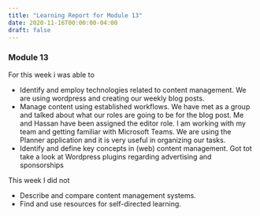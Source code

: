 ```yaml
---
title: "Learning Report for Module 13"
date: 2020-11-16T00:00:00-04:00
draft: false
---
```


### Module 13
For this week i was able to
* Identify and employ technologies related to content management. We are using wordpress and creating our weekly blog posts.
* Manage content using established workflows. We have met as a group and talked about what our roles are going to be for the blog post. Me and Hassan have been assigned the editor role. I am working with my team and getting familiar with Microsoft Teams. We are using the Planner application and it is very useful in organizing our tasks. 
* Identify and define key concepts in (web) content management. Got tot take a look at Wordpress plugins regarding advertising and sponsorships

This week I did not
* Describe and compare content management systems.
* Find and use resources for self-directed learning.
